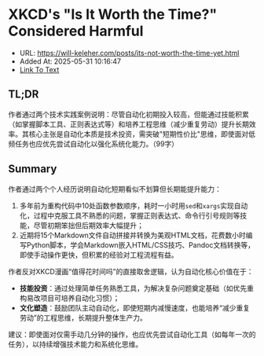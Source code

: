# XKCD's "Is It Worth the Time?" Considered Harmful
- URL: https://will-keleher.com/posts/its-not-worth-the-time-yet.html
- Added At: 2025-05-31 10:16:47
- [Link To Text](2025-05-31-xkcd's-is-it-worth-the-time-considered-harmful_raw.md)

## TL;DR


作者通过两个技术实践案例说明：尽管自动化初期投入较高，但能通过技能积累（如掌握脚本工具、正则表达式等）和培养工程思维（减少重复劳动）提升长期效率。其核心主张是自动化本质是技术投资，需突破"短期性价比"思维，即使面对低频任务也应优先尝试自动化以强化系统化能力。（99字）

## Summary


作者通过两个个人经历说明自动化短期看似不划算但长期能提升能力：  
1. 多年前为重构代码中10处函数参数顺序，耗时一小时用`sed`和`xargs`实现自动化，过程中克服工具不熟悉的问题，掌握正则表达式、命令行引号规则等技能，尽管初期笨拙但后期效率大幅提升；  
2. 近期将15个Markdown文件自动拼接并转换为美观HTML文档，花费数小时编写Python脚本，学会Markdown嵌入HTML/CSS技巧、Pandoc文档转换等，即使手动操作更快，但积累的经验对工程流程有益。  

作者反对XKCD漫画“值得花时间吗”的直接取舍逻辑，认为自动化核心价值在于：  
- **技能投资**：通过处理简单任务熟悉工具，为解决复杂问题奠定基础（如优先重构易改项目可培养自动化习惯）；  
- **文化塑造**：鼓励团队主动自动化，即使短期内减慢速度，也能培养“减少重复劳动”的工程思维，长期提升整体生产力。  

建议：即使面对仅需手动几分钟的操作，也应优先尝试自动化工具（如每年一次的任务），以持续增强技术能力和系统化思维。
